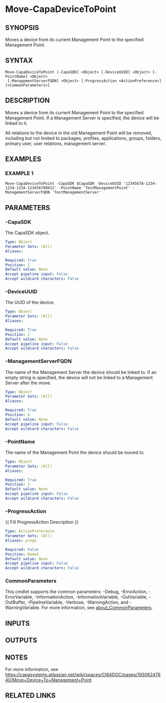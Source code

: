# Move-CapaDeviceToPoint

## SYNOPSIS
Moves a device from its current Management Point to the specified Management Point.

## SYNTAX

```
Move-CapaDeviceToPoint [-CapaSDK] <Object> [-DeviceUUID] <Object> [-PointName] <Object>
 [-ManagementServerFQDN] <Object> [-ProgressAction <ActionPreference>] [<CommonParameters>]
```

## DESCRIPTION
Moves a device from its current Management Point to the specified Management Point.
If a Management Server is specified, the device will be linked to it.

All relations to the device in the old Management Point will be removed, including but not limited to packages, profiles, applications, groups, folders, primary user, user relations, management server.

## EXAMPLES

### EXAMPLE 1
```
Move-CapaDeviceToPoint -CapaSDK $CapaSDK -DeviceUUID '12345678-1234-1234-1234-123456789012' -PointName 'TestManagementPoint' -ManagementServerFQDN 'TestManagementServer'
```

## PARAMETERS

### -CapaSDK
The CapaSDK object.

```yaml
Type: Object
Parameter Sets: (All)
Aliases:

Required: True
Position: 1
Default value: None
Accept pipeline input: False
Accept wildcard characters: False
```

### -DeviceUUID
The UUID of the device.

```yaml
Type: Object
Parameter Sets: (All)
Aliases:

Required: True
Position: 2
Default value: None
Accept pipeline input: False
Accept wildcard characters: False
```

### -ManagementServerFQDN
The name of the Management Server the device should be linked to.
If an empty string is specified, the device will not be linked to a Management Server after the move.

```yaml
Type: Object
Parameter Sets: (All)
Aliases:

Required: True
Position: 4
Default value: None
Accept pipeline input: False
Accept wildcard characters: False
```

### -PointName
The name of the Management Point the device should be moved to.

```yaml
Type: Object
Parameter Sets: (All)
Aliases:

Required: True
Position: 3
Default value: None
Accept pipeline input: False
Accept wildcard characters: False
```

### -ProgressAction
{{ Fill ProgressAction Description }}

```yaml
Type: ActionPreference
Parameter Sets: (All)
Aliases: proga

Required: False
Position: Named
Default value: None
Accept pipeline input: False
Accept wildcard characters: False
```

### CommonParameters
This cmdlet supports the common parameters: -Debug, -ErrorAction, -ErrorVariable, -InformationAction, -InformationVariable, -OutVariable, -OutBuffer, -PipelineVariable, -Verbose, -WarningAction, and -WarningVariable. For more information, see [about_CommonParameters](http://go.microsoft.com/fwlink/?LinkID=113216).

## INPUTS

## OUTPUTS

## NOTES
For more information, see https://capasystems.atlassian.net/wiki/spaces/CI64DOC/pages/19306247640/Move+Device+To+Management+Point

## RELATED LINKS
